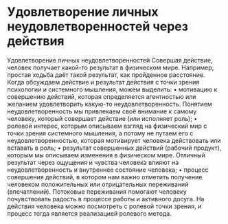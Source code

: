 # Удовлетворение личных неудовлетворенностей через действия

Удовлетворение личных неудовлетворенностей
Совершая действие, человек получает какой-то результат в физическом мире. Например, простая ходьба даёт такой результат, как пройденное расстояние. Когда обсуждаем действие и результат действия с точки зрения психологии и системного мышления, можем выделить:
• мотивацию к совершению действий, которая определяется агентностью или желанием удовлетворить какую-то неудовлетворенность. Понятием неудовлетворенность мы привлекаем своё внимание к самому человеку, который совершает действие (или исполняет роль);
• ролевой интерес, которым описываем взгляд на физический мир с точки зрения системного мышления, а потому не путаем его с неудовлетворенностью, которая мотивирует человека действовать или вставать в роль;
• результат совершенных действий (рабочий продукт), которым мы описываем изменения в физическом мире. Отличный результат через ощущения и чувства человека влияют на неудовлетворенность и внутреннее состояние человека;
• процесс совершения действий, в котором нам важно отметить получение человеком положительных или отрицательных переживаний (впечатлений). Потоковые переживания помогают человеку почувствовать радость в процессе работы и активного досуга. На действия человека можно посмотреть с ролевой точки зрения, и процесс тогда является реализацией ролевого метода.
